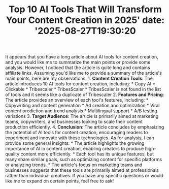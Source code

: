 ﻿---
title: "Top 10 AI Tools That Will Transform Your Content Creation in 2025'
date: '2025-08-27T19:30:20"
category: "Markets"
summary: ""
slug: "top 10 ai tools that will transform your content creation in"
source_urls:
  - "https://techncruncher.blogspot.com/2025/01/top-10-ai-tools-that-will-transform.html"
seo:
  title: "Top 10 AI Tools That Will Transform Your Content Creation in 2025 | Hash n Hedge'
  description: '"
  keywords: ["news", "markets", "brief"]
---
It appears that you have a long article about AI tools for content creation, and you would like me to summarize the main points or provide some analysis. However, I noticed that the article is quite long and contains affiliate links.  Assuming you'd like me to provide a summary of the article's main points, here are my observations:  1. **Content Creation Tools**: The article introduces 10 AI tools for content creation, including: 	* Copy AI 	* Clickable 	* Tribescaler 	* TribesScaler 	* TribesScaler is not found in the list of tools and it seems like a duplicate of Tribescaler  2. **Features and Pricing**: The article provides an overview of each tool's features, including: 	* Copywriting and content generation 	* Ad creation and optimization 	* Viral content prediction and trend analysis 	* Multilingual support 	* A/B testing variations 3. **Target Audience**: The article is primarily aimed at marketing teams, copywriters, and businesses looking to scale their content production efficiently. 4. **Conclusion**: The article concludes by emphasizing the potential of AI tools for content creation, encouraging readers to experiment and innovate with these technologies.  As for analysis, I can provide some general insights:  * The article highlights the growing importance of AI in content creation, enabling creators to produce high-quality content more efficiently. * Each tool has its unique features, but many share similar goals, such as optimizing content for specific platforms or analyzing trends. * The article's focus on marketing teams and businesses suggests that these tools are primarily aimed at professionals rather than individual creatives.  If you have any specific questions or would like me to expand on certain points, feel free to ask! 
